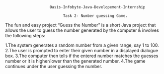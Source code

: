                         Oasis-Infobyte-Java-Developement-Internship

                              Task 2- Number guessing Game.
                              
The fun and easy project “Guess the Number” is a short Java project that allows the user to guess the number generated by the computer & involves the following steps:

1.The system generates a random number from a given range, say 1 to 100.
2.The user is prompted to enter their given number in a displayed dialogue box. 
3.The computer then tells if the entered number matches the guesses number or it is higher/lower than the generated number.
4.The game continues under the user guessing the number.
